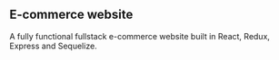 ## E-commerce website

A fully functional fullstack e-commerce website built in React, Redux, Express and Sequelize.

